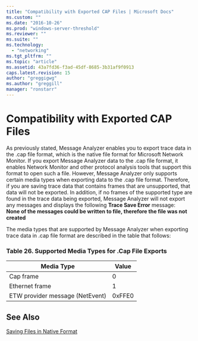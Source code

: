 ```yaml
---
title: "Compatibility with Exported CAP Files | Microsoft Docs"
ms.custom: ""
ms.date: "2016-10-26"
ms.prod: "windows-server-threshold"
ms.reviewer: ""
ms.suite: ""
ms.technology: 
  - "networking"
ms.tgt_pltfrm: ""
ms.topic: "article"
ms.assetid: 43a7fd36-f3ad-45df-8685-3b31af9f0913
caps.latest.revision: 15
author: "greggigwg"
ms.author: "greggill"
manager: "ronstarr"
---
```

# Compatibility with Exported CAP Files
As previously stated, Message Analyzer enables you to export trace data in the  .cap file format, which is the native file format for  Microsoft Network Monitor. If you export Message Analyzer data to the .cap file format, it enables Network Monitor and other protocol analysis tools that support this format to open such a file. However, Message Analyzer only supports certain media types when exporting data to the .cap file format. Therefore, if you are saving trace data that contains frames that are unsupported, that data will not be exported. In addition, if no frames of the supported type are found in the trace data being exported, Message Analyzer will not export any messages and displays the following **Trace Save Error** message:  
**None of the messages could be written to file, therefore the file was not created**  
  
 The media types that are supported by Message Analyzer when exporting trace data in .cap file format are described in the table that follows:  
  
### Table 26.   Supported Media Types for .Cap File Exports  
  
|Media Type|Value|  
|----------------|-----------|  
|Cap frame|0|  
|Ethernet frame|1|  
|ETW provider message (NetEvent)|0xFFE0|  
  
## See Also  
 [Saving Files in Native Format](saving-files-in-native-format.md)